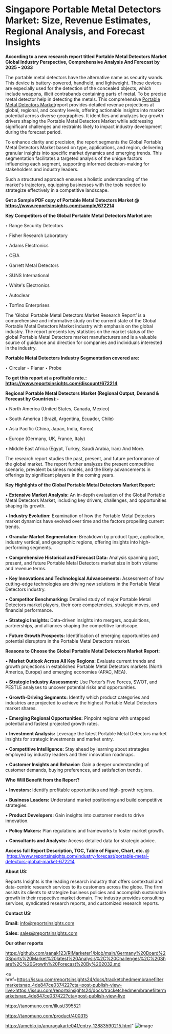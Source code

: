 # Singapore Portable Metal Detectors Market: Size, Revenue Estimates, Regional Analysis, and Forecast Insights

<strong>According to a new research report titled Portable Metal Detectors Market Global Industry Perspective, Comprehensive Analysis And Forecast by 2025 – 2033</strong>

The portable metal detectors have the alternative name as security wands. This device is battery-powered, handheld, and lightweight. These devices are especially used for the detection of the concealed objects, which include weapons, illicit contrabands containing parts of metal. To be precise metal detector help in detecting the metals. This comprehensive <a href=https://www.reportsinsights.com/sample/672214>Portable Metal Detectors Market</a>report provides detailed revenue projections at global, regional, and country levels, offering actionable insights into market potential across diverse geographies. It identifies and analyzes key growth drivers shaping the Portable Metal Detectors Market while addressing significant challenges and restraints likely to impact industry development during the forecast period.

To enhance clarity and precision, the report segments the Global Portable Metal Detectors Market based on type, applications, and region, delivering granular insights into specific market dynamics and emerging trends. This segmentation facilitates a targeted analysis of the unique factors influencing each segment, supporting informed decision-making for stakeholders and industry leaders.

Such a structured approach ensures a holistic understanding of the market's trajectory, equipping businesses with the tools needed to strategize effectively in a competitive landscape.

<strong>Get a Sample PDF copy of Portable Metal Detectors Market </strong><strong>@<a href=https://www.reportsinsights.com/sample/672214 style=color:#0000ff;> https://www.reportsinsights.com/sample/672214</a></strong></font>

<strong>Key Competitors of the Global Portable Metal Detectors Market are:</strong>

‣ Range Security Detectors

‣ Fisher Research Laboratory

‣ Adams Electronics

‣ CEIA

‣ Garrett Metal Detectors

‣ SUNS International

‣ White's Electronics

‣ Autoclear

‣ Torfino Enterprises

The ‘Global Portable Metal Detectors Market Research Report’ is a comprehensive and informative study on the current state of the Global Portable Metal Detectors Market industry with emphasis on the global industry. The report presents key statistics on the market status of the global Portable Metal Detectors market manufacturers and is a valuable source of guidance and direction for companies and individuals interested in the industry.

<strong>Portable Metal Detectors Industry Segmentation covered are:</strong>

‣ Circular
‣ Planar
‣ Probe

<strong>To get this report at a profitable rate.: <a href=https://www.reportsinsights.com/discount/672214 style=color:#0000ff;>https://www.reportsinsights.com/discount/672214</a></strong></font>

<strong>Regional Portable Metal Detectors Market (Regional Output, Demand &amp; Forecast by Countries):-</strong>

• North America (United States, Canada, Mexico)

• South America ( Brazil, Argentina, Ecuador, Chile)

• Asia Pacific (China, Japan, India, Korea)

• Europe (Germany, UK, France, Italy)

• Middle East Africa (Egypt, Turkey, Saudi Arabia, Iran) And More.

The research report studies the past, present, and future performance of the global market. The report further analyzes the present competitive scenario, prevalent business models, and the likely advancements in offerings by significant players in the coming years.

<strong>Key Highlights of the Global Portable Metal Detectors Market Report:</strong>

• <strong>Extensive Market Analysis:</strong> An in-depth evaluation of the Global Portable Metal Detectors Market, including key drivers, challenges, and opportunities shaping its growth.

• <strong>Industry Evolution:</strong> Examination of how the Portable Metal Detectors market dynamics have evolved over time and the factors propelling current trends.

• <strong>Granular Market Segmentation:</strong> Breakdown by product type, application, industry vertical, and geographic regions, offering insights into high-performing segments.

• <strong>Comprehensive Historical and Forecast Data:</strong> Analysis spanning past, present, and future Portable Metal Detectors market size in both volume and revenue terms.

• <strong>Key Innovations and Technological Advancements:</strong> Assessment of how cutting-edge technologies are driving new solutions in the Portable Metal Detectors industry.

• <strong>Competitor Benchmarking:</strong> Detailed study of major Portable Metal Detectors market players, their core competencies, strategic moves, and financial performance.

• <strong>Strategic Insights:</strong> Data-driven insights into mergers, acquisitions, partnerships, and alliances shaping the competitive landscape.

• <strong>Future Growth Prospects:</strong> Identification of emerging opportunities and potential disruptors in the Portable Metal Detectors market.

<strong>Reasons to Choose the Global Portable Metal Detectors Market Report:</strong>

• <strong>Market Outlook Across All Key Regions:</strong> Evaluate current trends and growth projections in established Portable Metal Detectors markets (North America, Europe) and emerging economies (APAC, MEA).

• <strong>Strategic Industry Assessment:</strong> Use Porter’s Five Forces, SWOT, and PESTLE analyses to uncover potential risks and opportunities.

• <strong>Growth-Driving Segments:</strong> Identify which product categories and industries are projected to achieve the highest Portable Metal Detectors market shares.

• <strong>Emerging Regional Opportunities:</strong> Pinpoint regions with untapped potential and fastest projected growth rates.

• <strong>Investment Analysis:</strong> Leverage the latest Portable Metal Detectors market insights for strategic investments and market entry.

• <strong>Competitive Intelligence:</strong> Stay ahead by learning about strategies employed by industry leaders and their innovation roadmaps.

• <strong>Customer Insights and Behavior:</strong> Gain a deeper understanding of customer demands, buying preferences, and satisfaction trends.

<strong>Who Will Benefit from the Report?</strong>

• <strong>Investors:</strong> Identify profitable opportunities and high-growth regions.

• <strong>Business Leaders:</strong> Understand market positioning and build competitive strategies.

• <strong>Product Developers:</strong> Gain insights into customer needs to drive innovation.

• <strong>Policy Makers:</strong> Plan regulations and frameworks to foster market growth.

• <strong>Consultants and Analysts:</strong> Access detailed data for strategic advice.
</ul>
<strong>Access full Report Description, TOC, Table of Figure, Chart, etc. </strong>@  <a href=https://www.reportsinsights.com/industry-forecast/portable-metal-detectors-global-market-672214 style=color:#0000ff;>https://www.reportsinsights.com/industry-forecast/portable-metal-detectors-global-market-672214</a></font>

<strong><strong>About US</strong>:</strong>

Reports Insights is the leading research industry that offers contextual and data-centric research services to its customers across the globe. The firm assists its clients to strategize business policies and accomplish sustainable growth in their respective market domain. The industry provides consulting services, syndicated research reports, and customized research reports.

<strong>Contact US:</strong>

<p class=""""><b>Email:</b> <a href=mailto:info@reportsinsights.com>info@reportsinsights.com</a></p>
<p class=""""><b>Sales:</b> <a href=mailto:sales@reportsinsights.com>sales@reportsinsights.com</a></p>

<strong>Our other reports</strong>

<a href=https://github.com/aanak123/RIMarketer1/blob/main/Germany%20Board%20Sports%20Market%20latest%20Analysis%2C%20Challenges%2C%20Share%2C%20Growth%20Forecast%20By%202032.md>https://github.com/aanak123/RIMarketer1/blob/main/Germany%20Board%20Sports%20Market%20latest%20Analysis%2C%20Challenges%2C%20Share%2C%20Growth%20Forecast%20By%202032.md</a>

<a href=https://issuu.com/reportsinsights24/docs/tracketchedmembranefiltermarketsnap_4de847ce037422?cta=post-publish-view-live>https://issuu.com/reportsinsights24/docs/tracketchedmembranefiltermarketsnap_4de847ce037422?cta=post-publish-view-live</a>

<a href=https://tanomuno.com/illust/395521>https://tanomuno.com/illust/395521</a>

<a href=https://tanomuno.com/product/400315>https://tanomuno.com/product/400315</a>

<a href=https://ameblo.jp/anuragakarte041/entry-12883590215.html>https://ameblo.jp/anuragakarte041/entry-12883590215.html</a>"
![image](https://github.com/user-attachments/assets/69e85084-4765-4709-b858-fd7d9b53a728)

